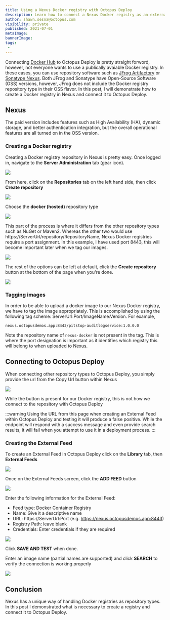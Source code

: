 ```yaml
---
title: Using a Nexus Docker registry with Octopus Deploy
description: Learn how to connect a Nexus Docker registry as an external feed to Octopus Deploy
author: shawn.sesna@octopus.com
visibility: private
published: 2021-07-01
metaImage: 
bannerImage: 
tags:
 - 
---
```


Connecting [Docker Hub](https://hub.docker.com) to Octopus Deploy is pretty straight forword, however, not everyone wants to use a publically avaiable Docker registry.  In these cases, you can use repository software such as [JFrog Artifactory](https://jfrog.com/artifactory) or [Sonatype Nexus](https://www.sonatype.com/product-nexus-repository).  Both JFrog and Sonatype have Open-Source Software (OSS) versions, however, JFrog does not include the Docker registry repository type in their OSS flavor.  In this post, I will demonstrate how to create a Docker registry in Nexus and connect it to Octopus Deploy.

## Nexus
The paid version includes features such as High Availability (HA), dynamic storage, and better authentication integration, but the overall operational features are all turned on in the OSS version.

### Creating a Docker registry
Creating a Docker registry repository in Nexus is pretty easy.  Once logged in, navigate to the **Server Administration** tab (gear icon).

![](nexus-server-administration.png)

From here, click on the **Repositories** tab on the left hand side, then click **Create repository**

![](nexus-create-repository.png)

Choose the **docker (hosted)** repository type

![](nexus-docker-hosted.png)

This part of the process is where it differs from the other repository types such as NuGet or Maven2.  Whereas the other two would use https://ServerUrl/repository/RepositoryName, Nexus Docker registries require a port assignment.  In this example, I have used port 8443, this will become important later when we tag our images.

![](nexus-docker-repo.png)

The rest of the options can be left at default, click the **Create repository** button at the bottom of the page when you're done.

![](nexus-docker-repo-created.png)

### Tagging images
In order to be able to upload a docker image to our Nexus Docker registry, we have to tag the image appropriately.  This is accomplished by using the following tag scheme: ServerUrl:Port/ImageName:Version.  For example,
```
nexus.octopusdemos.app:8443/pitstop-auditlogservice:1.0.0.0
```
Note the repository name of `nexus-docker` is not present in the tag.  This is where the port designation is important as it identifies which registry this will belong to when uploaded to Nexus.

## Connecting to Octopus Deploy
When connecting other repository types to Octopus Deploy, you simply provide the url from the Copy Url button within Nexus

![](nexus-copy-url.png)

While the button is present for our Docker registry, this is not how we connect to the repository with Octopus Deploy

:::warning
Using the URL from this page when creating an External Feed within Octopus Deploy and testing it will produce a false positive.  While the endpoint will respond with a success message and even provide search results, it will fail when you attempt to use it in a deployment process.
:::

### Creating the External Feed
To create an External Feed in Octopus Deploy click on the **Library** tab, then **External Feeds**

![](octopus-external-feed.png)

Once on the External Feeds screen, click the **ADD FEED** button

![](octopus-add-external-feed.png)

Enter the following information for the External Feed:
- Feed type: Docker Container Registry
- Name: Give it a descriptive name
- URL: https://ServerUrl:Port (e.g. https://nexus.octopusdemos.app:8443)
- Registry Path: leave blank
- Credentials: Enter credentials if they are required

![](octopus-docker-external-feed.png)

Click **SAVE AND TEST** when done.

Enter an image name (partial names are supported) and click **SEARCH** to verify the connection is working properly

![](octopus-test-feed.png)

## Conclusion
Nexus has a unique way of handling Docker registries as repository types.  In this post I demonstrated what is necessary to create a registry and connect it to Octopus Deploy.